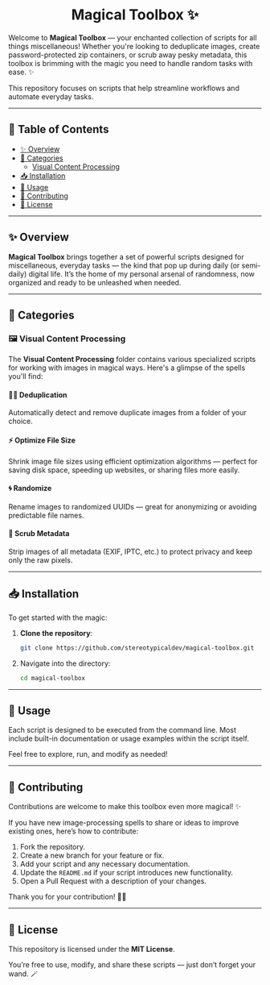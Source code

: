 <h1 align="center">
  Magical Toolbox ✨
</h1>

Welcome to **Magical Toolbox** — your enchanted collection of scripts for all things miscellaneous! Whether you're looking to deduplicate images, create password-protected zip containers, or scrub away pesky metadata, this toolbox is brimming with the magic you need to handle random tasks with ease. ✨

This repository focuses on scripts that help streamline workflows and automate everyday tasks.

---

## 📜 Table of Contents

- [✨ Overview](#-overview)
- [📁 Categories](#-categories)
  - [Visual Content Processing](#-visual-content-processing)
- [📥 Installation](#-installation)
- [🚀 Usage](#-usage)
- [💬 Contributing](#-contributing)
- [👀 License](#-license)

---

## ✨ Overview

**Magical Toolbox** brings together a set of powerful scripts designed for miscellaneous, everyday tasks — the kind that pop up during daily (or semi-daily) digital life. It’s the home of my personal arsenal of randomness, now organized and ready to be unleashed when needed.

---

## 📁 Categories

### 🖼️ Visual Content Processing

The **Visual Content Processing** folder contains various specialized scripts for working with images in magical ways. Here's a glimpse of the spells you'll find:

   #### 🧙‍♂️ Deduplication

   Automatically detect and remove duplicate images from a folder of your choice.

   #### ⚡ Optimize File Size

   Shrink image file sizes using efficient optimization algorithms — perfect for saving disk space, speeding up websites, or sharing files more easily.

   #### 🌀 Randomize

   Rename images to randomized UUIDs — great for anonymizing or avoiding predictable file names.

   #### 🧹 Scrub Metadata

   Strip images of all metadata (EXIF, IPTC, etc.) to protect privacy and keep only the raw pixels.

---

## 📥 Installation

To get started with the magic:

1. **Clone the repository**:

   ```bash
   git clone https://github.com/stereotypicaldev/magical-toolbox.git
   ```

2. Navigate into the directory:

   ```bash
   cd magical-toolbox
   ```

---

## 🚀 Usage

Each script is designed to be executed from the command line. Most include built-in documentation or usage examples within the script itself.

Feel free to explore, run, and modify as needed!

---

## 💬 Contributing

Contributions are welcome to make this toolbox even more magical! ✨

If you have new image-processing spells to share or ideas to improve existing ones, here’s how to contribute:

1. Fork the repository.
2. Create a new branch for your feature or fix.
3. Add your script and any necessary documentation.
4. Update the `README.md` if your script introduces new functionality.
5. Open a Pull Request with a description of your changes.

Thank you for your contribution! 🧙‍♀️

---

## 👀 License

This repository is licensed under the **MIT License**.

You’re free to use, modify, and share these scripts — just don’t forget your wand. 🪄
